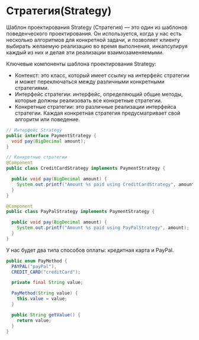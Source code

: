 # Стратегия(Strategy)

Шаблон проектирования Strategy (Стратегия) — это один из шаблонов поведенческого
проектирования. Он используется, когда у нас есть несколько алгоритмов для
конкретной задачи, и позволяет клиенту выбирать желаемую реализацию во время
выполнения, инкапсулируя каждый из них и делая эти реализации взаимозаменяемыми.

Ключевые компоненты шаблона проектирования Strategy:

- Контекст: это класс, который имеет ссылку на интерфейс стратегии и может
  переключаться между различными конкретными стратегиями.
- Интерфейс стратегии: интерфейс, определяющий общие методы, которые должны
  реализовать все конкретные стратегии.
- Конкретные стратегии: это различные реализации интерфейса стратегии. Каждая
  конкретная стратегия предусматривает свой алгоритм или поведение.

```java
// Интерфейс Strategy
public interface PaymentStrategy {
  void pay(BigDecimal amount);
}

// Конкретные стратегии
@Component
public class CreditCardStrategy implements PaymentStrategy {

  public void pay(BigDecimal amount) {
    System.out.printf("Amount %s paid using CreditCardStrategy", amount);
  }
}

@Component
public class PayPalStrategy implements PaymentStrategy {

  public void pay(BigDecimal amount) {
    System.out.printf("Amount %s paid using PayPalStrategy", amount);
  }
}

```

У нас будет два типа способов оплаты: кредитная карта и PayPal.

```java
public enum PayMethod {
  PAYPAL("payPal"),
  CREDIT_CARD("creditCard");

  private final String value;

  PayMethod(String value) {
    this.value = value;
  }

  public String getValue() {
    return value;
  }
}
```
